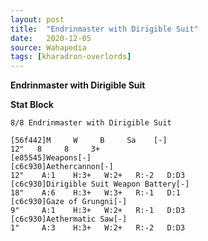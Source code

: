 ```yaml
---
layout: post
title:  "Endrinmaster with Dirigible Suit"
date:   2020-12-05
source: Wahapedia
tags: [kharadron-overlords]
---
```


**Endrinmaster with Dirigible Suit**

**Stat Block**
```
8/8 Endrinmaster with Dirigible Suit
```

```
[56f442]M     W     B     Sa    [-]
12"   8     8     3+    
[e85545]Weapons[-]
[c6c930]Aethercannon[-]
12"    A:1    H:3+   W:2+   R:-2   D:D3  
[c6c930]Dirigible Suit Weapon Battery[-]
18"    A:6    H:3+   W:3+   R:-1   D:1   
[c6c930]Gaze of Grungni[-]
9"     A:1    H:3+   W:2+   R:-1   D:D3  
[c6c930]Aethermatic Saw[-]
1"     A:3    H:3+   W:2+   R:-2   D:D3  
```


